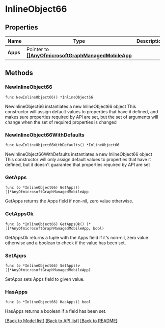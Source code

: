 # InlineObject66

## Properties

Name | Type | Description | Notes
------------ | ------------- | ------------- | -------------
**Apps** | Pointer to [**[]AnyOfmicrosoftGraphManagedMobileApp**](AnyOfmicrosoftGraphManagedMobileApp.md) |  | [optional] 

## Methods

### NewInlineObject66

`func NewInlineObject66() *InlineObject66`

NewInlineObject66 instantiates a new InlineObject66 object
This constructor will assign default values to properties that have it defined,
and makes sure properties required by API are set, but the set of arguments
will change when the set of required properties is changed

### NewInlineObject66WithDefaults

`func NewInlineObject66WithDefaults() *InlineObject66`

NewInlineObject66WithDefaults instantiates a new InlineObject66 object
This constructor will only assign default values to properties that have it defined,
but it doesn't guarantee that properties required by API are set

### GetApps

`func (o *InlineObject66) GetApps() []*AnyOfmicrosoftGraphManagedMobileApp`

GetApps returns the Apps field if non-nil, zero value otherwise.

### GetAppsOk

`func (o *InlineObject66) GetAppsOk() (*[]*AnyOfmicrosoftGraphManagedMobileApp, bool)`

GetAppsOk returns a tuple with the Apps field if it's non-nil, zero value otherwise
and a boolean to check if the value has been set.

### SetApps

`func (o *InlineObject66) SetApps(v []*AnyOfmicrosoftGraphManagedMobileApp)`

SetApps sets Apps field to given value.

### HasApps

`func (o *InlineObject66) HasApps() bool`

HasApps returns a boolean if a field has been set.


[[Back to Model list]](../README.md#documentation-for-models) [[Back to API list]](../README.md#documentation-for-api-endpoints) [[Back to README]](../README.md)


